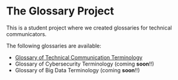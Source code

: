 # The Glossary Project

This is a student project where we created glossaries for technical communicators. 

The following glossaries are available:
* [Glossary of Technical Communication Terminology](https://github.com/Laura-Novich-OBW/glossary/tree/main/TC)
* Glossary of Cybersecurity Terminology (coming **soon**!!)
* Glossary of Big Data Terminology (coming **soon**!!)
